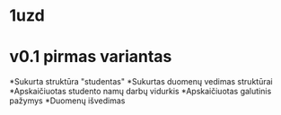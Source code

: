 # 1uzd
# v0.1 pirmas variantas
*Sukurta struktūra "studentas"
*Sukurtas duomenų vedimas struktūrai
*Apskaičiuotas studento namų darbų vidurkis
*Apskaičiuotas galutinis pažymys
*Duomenų išvedimas

